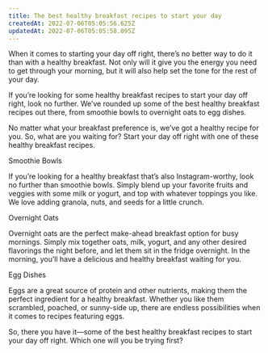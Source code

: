 ```yaml
---
title: The best healthy breakfast recipes to start your day
createdAt: 2022-07-06T05:05:56.625Z
updatedAt: 2022-07-06T05:05:58.095Z
---
```


When it comes to starting your day off right, there’s no better way to do it than with a healthy breakfast. Not only will it give you the energy you need to get through your morning, but it will also help set the tone for the rest of your day.

If you’re looking for some healthy breakfast recipes to start your day off right, look no further. We’ve rounded up some of the best healthy breakfast recipes out there, from smoothie bowls to overnight oats to egg dishes.

No matter what your breakfast preference is, we’ve got a healthy recipe for you. So, what are you waiting for? Start your day off right with one of these healthy breakfast recipes.

Smoothie Bowls

If you’re looking for a healthy breakfast that’s also Instagram-worthy, look no further than smoothie bowls. Simply blend up your favorite fruits and veggies with some milk or yogurt, and top with whatever toppings you like. We love adding granola, nuts, and seeds for a little crunch.

Overnight Oats

Overnight oats are the perfect make-ahead breakfast option for busy mornings. Simply mix together oats, milk, yogurt, and any other desired flavorings the night before, and let them sit in the fridge overnight. In the morning, you’ll have a delicious and healthy breakfast waiting for you.

Egg Dishes

Eggs are a great source of protein and other nutrients, making them the perfect ingredient for a healthy breakfast. Whether you like them scrambled, poached, or sunny-side up, there are endless possibilities when it comes to recipes featuring eggs.

So, there you have it—some of the best healthy breakfast recipes to start your day off right. Which one will you be trying first?
